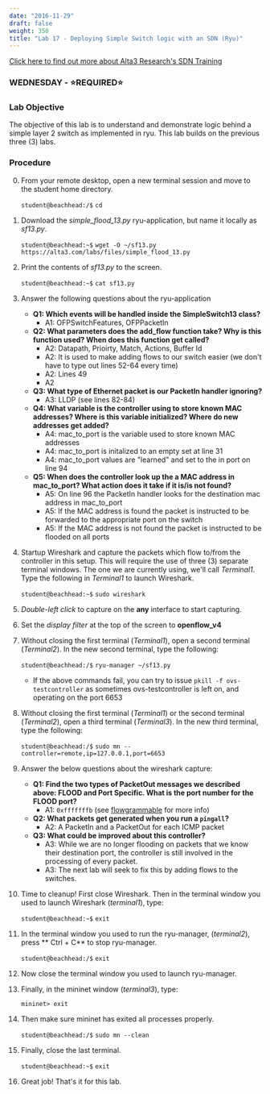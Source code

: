 ```yaml
---
date: "2016-11-29"
draft: false
weight: 350
title: "Lab 17 - Deploying Simple Switch logic with an SDN (Ryu)"
---
```

[Click here to find out more about Alta3 Research's SDN Training](https://alta3.com/courses/sdn)

### WEDNESDAY - &#x2B50;REQUIRED&#x2B50;

### Lab Objective
The objective of this lab is to understand and demonstrate logic behind a simple layer 2 switch as implemented in ryu. This lab builds on the previous three (3) labs.

### Procedure

0. From your remote desktop, open a new terminal session and move to the student home directory.

    `student@beachhead:/$` `cd`

0. Download the *simple_flood_13.py* ryu-application, but name it locally as *sf13.py*.

    `student@beachhead:~$` `wget -O ~/sf13.py https://alta3.com/labs/files/simple_flood_13.py`
 
0. Print the contents of *sf13.py* to the screen.

    `student@beachhead:~$` `cat sf13.py`

0. Answer the following questions about the ryu-application

    - **Q1: Which events will be handled inside the SimpleSwitch13 class?**
      - A1: OFPSwitchFeatures, OFPPacketIn
    - **Q2: What parameters does the add_flow function take?  Why is this function used?  When does this function get called?**
      - A2: Datapath, Prioirty, Match, Actions, Buffer Id
      - A2: It is used to make adding flows to our switch easier (we don't have to type out lines 52-64 every time)
      - A2: Lines 49
      - A2 
    - **Q3: What type of Ethernet packet is our PacketIn handler ignoring?**
      - A3: LLDP (see lines 82-84)
    - **Q4: What variable is the controller using to store known MAC addresses? Where is this variable initialized? Where do new addresses get added?**
      - A4: mac_to_port is the variable used to store known MAC addresses
      - A4: mac_to_port is initalized to an empty set at line 31
      - A4: mac_to_port values are "learned" and set to the in port on line 94
    - **Q5: When does the controller look up the a MAC address in mac_to_port?  What action does it take if it is/is not found?**
      - A5: On line 96 the PacketIn handler looks for the destination mac address in mac_to_port
      - A5: If the MAC address is found the packet is instructed to be forwarded to the appropriate port on the switch
      - A5: If the MAC address is not found the packet is instructed to be flooded on all ports

0. Startup Wireshark and capture the packets which flow to/from the controller in this setup. This will require the use of three (3) separate terminal windows. The one we are currently using, we'll call *Terminal1*. Type the following in *Terminal1* to launch Wireshark.

    `student@beachhead:~$` `sudo wireshark`
    
0. *Double-left click* to capture on the **any** interface to start capturing.

0. Set the *display filter* at the top of the screen to **openflow_v4**

0. Without closing the first terminal (*Terminal1*), open a second terminal (*Terminal2*). In the new second terminal, type the following:

    `student@beachhead:/$` `ryu-manager ~/sf13.py`
    
    - If the above commands fail, you can try to issue `pkill -f ovs-testcontroller` as sometimes ovs-testcontroller is left on, and operating on the port 6653

0. Without closing the first terminal (*Terminal1*) or the second terminal (*Terminal2*), open a third terminal (*Terminal3*). In the new third terminal, type the following:

    `student@beachhead:/$` `sudo mn --controller=remote,ip=127.0.0.1,port=6653`

0. Answer the below questions about the wireshark capture:

    - **Q1: Find the two types of PacketOut messages we described above: FLOOD and Port Specific.  What is the port number for the FLOOD port?**
      - A1: `0xfffffffb` (see [flowgrammable](http://flowgrammable.org/sdn/openflow/ports/#tab_ofp_1_3_3) for more info)
    - **Q2: What packets get generated when you run a `pingall`?**
      - A2: A PacketIn and a PacketOut for each ICMP packet
    - **Q3: What could be improved about this controller?**
      - A3: While we are no longer flooding on packets that we know their destination port, the controller is still involved in the processing of every packet.
      - A3: The next lab will seek to fix this by adding flows to the switches.
      
0. Time to cleanup! First close Wireshark. Then in the terminal window you used to launch Wireshark (*terminal1*), type:

    `student@beachhead:~$` `exit`

0. In the terminal window you used to run the ryu-manager, (*terminal2*), press ** Ctrl + C** to stop ryu-manager.

    `student@beachhead:/$` `exit`

0. Now close the terminal window you used to launch ryu-manager.

0. Finally, in the mininet window (*terminal3*), type:

    `mininet> exit`
  
0. Then make sure mininet has exited all processes properly.

    `student@beachhead:/$` `sudo mn --clean`

0. Finally, close the last terminal.

    `student@beachhead:~$` `exit`
  
0. Great job! That's it for this lab.
